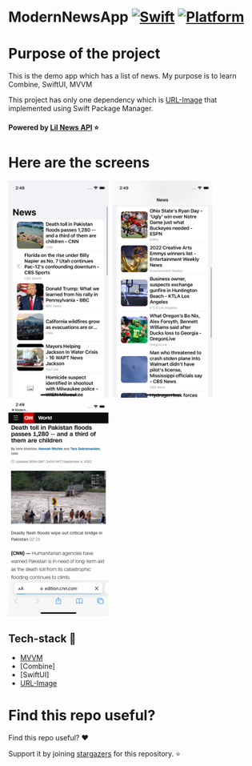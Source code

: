 

# ModernNewsApp [![Swift](https://img.shields.io/badge/Swift-5.1-orange.svg)]() [![Platform](https://img.shields.io/badge/platform-iOS15.1-lightgrey.svg)]()

Purpose of the project
======================

This is the demo app which has a list of news. My purpose is to learn Combine, SwiftUI, MVVM

This project has only one dependency which is [URL-Image](https://github.com/dmytro-anokhin/url-image) that implemented using Swift Package Manager.

#### Powered by [Lil News API](https://api.lil.software/news) :star: 

Here are the screens
======================
<p float="left">
  <img src="ScreenFiles/ss1.png" width="200"/>&nbsp; 
    <img src="ScreenFiles/ss2.png" width="200"/>&nbsp; 
      <img src="ScreenFiles/ss3.png" width="200"/>&nbsp; 
  </br> 
</p>

## Tech-stack :calling:

* [MVVM](https://www.raywenderlich.com/34-design-patterns-by-tutorials-mvvm)
* [Combine]
* [SwiftUI]
* [URL-Image](https://github.com/dmytro-anokhin/url-image)

Find this repo useful?
======================

Find this repo useful? :heart: 

Support it by joining [stargazers](https://github.com/emrdgrmnci/ModernNewsApp/stargazers) for this repository. :star:
